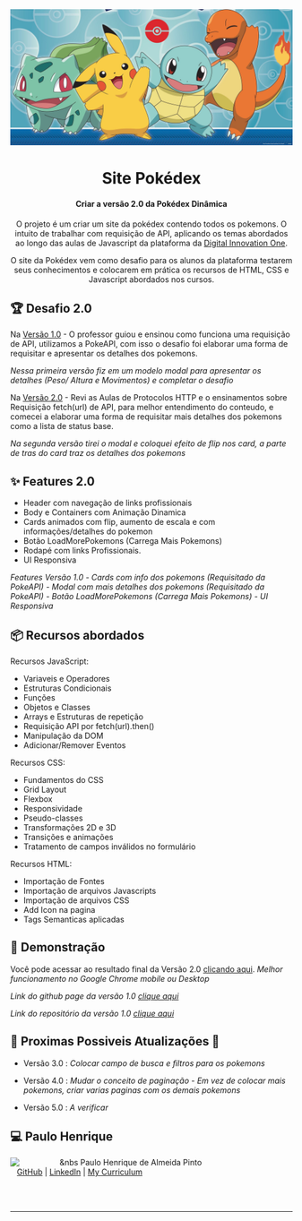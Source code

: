<img src="assets/images/Pokemonscapa.jpg">

<h1 align="center">Site Pokédex</h1>
<h4 align="center">Criar a versão 2.0 da Pokédex Dinâmica</h4>

<p align="center">
  O projeto é um criar um site da pokédex contendo todos os pokemons. O intuito de  trabalhar com requisição de API, aplicando os temas abordados ao longo das aulas de Javascript da plataforma da <a href="https://dio.me">Digital Innovation One</a>.
</p>
<p align="center">
  O site da Pokédex vem como desafio para os alunos da plataforma testarem seus conhecimentos e colocarem em prática os recursos de HTML, CSS e Javascript abordados nos cursos.
</p>

<h2 id="challenges">🏆 Desafio 2.0 </h2>

Na [Versão 1.0](https://github.com/Phap1802/JavaScript_Project_Pokedex) - O professor guiou e ensinou como funciona uma requisição de API, utilizamos a PokeAPI, com isso o desafio foi elaborar uma forma de requisitar e apresentar os detalhes dos pokemons. 

*Nessa primeira versão fiz em um modelo modal para apresentar os detalhes (Peso/ Altura e Movimentos) e completar o desafio*

Na [Versão 2.0](https://phap1802.github.io/JavaScript_Project_Pokedex2.0/) - Revi as Aulas de Protocolos HTTP e o ensinamentos sobre Requisição fetch(url) de API, para melhor entendimento do conteudo, e comecei a elaborar uma forma de requisitar mais detalhes dos pokemons como a lista de status base.

*Na segunda versão tirei o modal e coloquei efeito de flip nos card, a parte de tras do card traz os detalhes dos pokemons*


<h2 id="features">✨ Features 2.0</h2>

- Header com navegação de links profissionais
- Body e Containers com Animação Dinamica
- Cards animados com flip, aumento de escala e com informações/detalhes do pokemon 
- Botão LoadMorePokemons (Carrega Mais Pokemons)
- Rodapé com links Profissionais.
- UI Responsiva

*Features Versão 1.0*
*- Cards com info dos pokemons (Requisitado da PokeAPI)*
*- Modal com mais detalhes dos pokemons (Requisitado da PokeAPI)*
*- Botão LoadMorePokemons (Carrega Mais Pokemons)*
*- UI Responsiva*



<h2 id="topics">📦 Recursos abordados</h2>

Recursos JavaScript:

- Variaveis e Operadores
- Estruturas Condicionais
- Funções
- Objetos e Classes
- Arrays e Estruturas de repetição
- Requisição API por fetch(url).then()
- Manipulação da DOM
- Adicionar/Remover Eventos

Recursos CSS:

- Fundamentos do CSS
- Grid Layout
- Flexbox
- Responsividade
- Pseudo-classes
- Transformações 2D e 3D
- Transições e animações
- Tratamento de campos inválidos no formulário

Recursos HTML:

- Importação de Fontes
- Importação de arquivos Javascripts
- Importação de arquivos CSS
- Add Icon na pagina
- Tags Semanticas aplicadas




<h2 id="demo">🌈 Demonstração</h2>

Você pode acessar ao resultado final da Versão 2.0 [clicando aqui](https://phap1802.github.io/JavaScript_Project_Pokedex2.0/).
*Melhor funcionamento no Google Chrome mobile ou Desktop*

*Link do github page da versão 1.0 [clique aqui](https://phap1802.github.io/JavaScript_Project_Pokedex/)*

*Link do repositório da versão 1.0 [clique aqui ](https://github.com/Phap1802/JavaScript_Project_Pokedex)*



<h2 id="future"> 📌 Proximas Possiveis Atualizações 🌌</h2>

- Versão 3.0 : *Colocar campo de busca e filtros para os pokemons*

- Versão 4.0 : *Mudar o conceito de paginação - Em vez de colocar mais pokemons, criar varias paginas com os demais pokemons*

- Versão 5.0 : *A verificar*

<h2 id="author">💻 Paulo Henrique</h2>
<p>
    <img align=left margin=10 width=80 src="https://avatars.githubusercontent.com/u/32471505?v=4" border-readius=10 />
    <p>&nbsp&nbsp&nbs Paulo Henrique de Almeida Pinto<br>
    &nbsp&nbsp&nbsp<a href="https://github.com/micheleambrosio">GitHub</a>&nbsp;|&nbsp;<a href="https://www.linkedin.com/in/michele-ambrosio-a4899661/">LinkedIn</a>&nbsp;|&nbsp;<a href="https://phap1802.github.io/myCV/">My Curriculum</a>
    </p>
<br/><br/>
</p>

---
